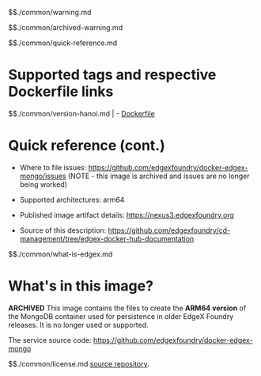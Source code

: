 $$./common/warning.md

$$./common/archived-warning.md

$$./common/quick-reference.md

# Supported tags and respective Dockerfile links

$$./common/version-hanoi.md |
        - [Dockerfile](https://github.com/edgexfoundry/docker-edgex-mongo/blob/v1.3.0/cmd/Dockerfile)

# Quick reference (cont.)

- Where to file issues: https://github.com/edgexfoundry/docker-edgex-mongo/issues (NOTE - this image is archived and issues are no longer being worked)

- Supported architectures: arm64

- Published image artifact details: https://nexus3.edgexfoundry.org

- Source of this description: https://github.com/edgexfoundry/cd-management/tree/edgex-docker-hub-documentation

$$./common/what-is-edgex.md

# What's in this image?

**ARCHIVED**
This image contains the files to create the **ARM64 version** of the MongoDB container used for persistence in older EdgeX Foundry releases.  It is no longer used or supported.

The service source code: https://github.com/edgexfoundry/docker-edgex-mongo

$$./common/license.md
[source repository](https://github.com/edgexfoundry/docker-edgex-mongo/blob/v1.3.0/cmd/Attribution.txt).